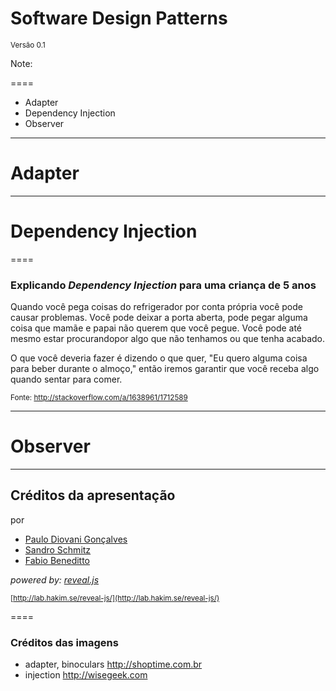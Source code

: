 # Software Design Patterns

<small>Versão 0.1</small>

Note:

====

* Adapter
* Dependency Injection
* Observer

----
<!-- .slide: data-background="img/adapter-trans.png" -->

# Adapter

----
<!-- .slide: data-background="img/injection-trans.png" -->

# Dependency Injection 

====

### Explicando _Dependency Injection_ para uma criança de 5 anos

Quando você pega coisas do refrigerador por conta própria você pode 
causar problemas. Você pode deixar a porta aberta, pode pegar alguma
coisa que mamãe e papai não querem que você pegue. Você pode até mesmo
estar procurandopor algo que não tenhamos ou que tenha acabado.

O que você deveria fazer é dizendo o que quer, "Eu quero alguma coisa para
beber durante o almoço," então iremos garantir que você receba algo quando
sentar para comer.

<small>Fonte: http://stackoverflow.com/a/1638961/1712589</small>

----
<!-- .slide: data-background="img/binoculars-trans.png" -->

# Observer

----

## Créditos da apresentação

por 

* [Paulo Diovani Gonçalves](mailto:paulo@diovani.com)
* [Sandro Schmitz](mailto:sandro.s@fevale.br)
* [Fabio Beneditto](mailto:fabiobeneditto@feevale.br)

_powered by: [reveal.js](http://lab.hakim.se/reveal-js/)_

<small>[http://lab.hakim.se/reveal-js/](http://lab.hakim.se/reveal-js/)</small>

====

### Créditos das imagens

* adapter, binoculars http://shoptime.com.br
* injection http://wisegeek.com